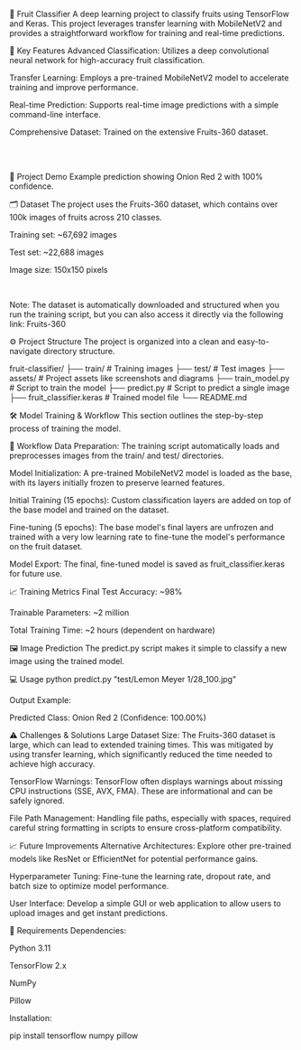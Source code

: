🍏 Fruit Classifier
A deep learning project to classify fruits using TensorFlow and Keras. This project leverages transfer learning with MobileNetV2 and provides a straightforward workflow for training and real-time predictions.

🚀 Key Features
Advanced Classification: Utilizes a deep convolutional neural network for high-accuracy fruit classification.

Transfer Learning: Employs a pre-trained MobileNetV2 model to accelerate training and improve performance.

Real-time Prediction: Supports real-time image predictions with a simple command-line interface.

Comprehensive Dataset: Trained on the extensive Fruits-360 dataset.

<br>

<br>

📸 Project Demo
Example prediction showing Onion Red 2 with 100% confidence.

🗂 Dataset
The project uses the Fruits-360 dataset, which contains over 100k images of fruits across 210 classes.

Training set: ~67,692 images

Test set: ~22,688 images

Image size: 150x150 pixels

<br>

Note: The dataset is automatically downloaded and structured when you run the training script, but you can also access it directly via the following link: Fruits-360

⚙️ Project Structure
The project is organized into a clean and easy-to-navigate directory structure.

fruit-classifier/
├── train/              # Training images
├── test/               # Test images
├── assets/             # Project assets like screenshots and diagrams
├── train_model.py      # Script to train the model
├── predict.py          # Script to predict a single image
├── fruit_classifier.keras # Trained model file
└── README.md

🛠 Model Training & Workflow
This section outlines the step-by-step process of training the model.

📝 Workflow
Data Preparation: The training script automatically loads and preprocesses images from the train/ and test/ directories.

Model Initialization: A pre-trained MobileNetV2 model is loaded as the base, with its layers initially frozen to preserve learned features.

Initial Training (15 epochs): Custom classification layers are added on top of the base model and trained on the dataset.

Fine-tuning (5 epochs): The base model's final layers are unfrozen and trained with a very low learning rate to fine-tune the model's performance on the fruit dataset.

Model Export: The final, fine-tuned model is saved as fruit_classifier.keras for future use.

📈 Training Metrics
Final Test Accuracy: ~98%

Trainable Parameters: ~2 million

Total Training Time: ~2 hours (dependent on hardware)

🖼 Image Prediction
The predict.py script makes it simple to classify a new image using the trained model.

💻 Usage
python predict.py "test/Lemon Meyer 1/28_100.jpg"

Output Example:

Predicted Class: Onion Red 2 (Confidence: 100.00%)

⚠️ Challenges & Solutions
Large Dataset Size: The Fruits-360 dataset is large, which can lead to extended training times. This was mitigated by using transfer learning, which significantly reduced the time needed to achieve high accuracy.

TensorFlow Warnings: TensorFlow often displays warnings about missing CPU instructions (SSE, AVX, FMA). These are informational and can be safely ignored.

File Path Management: Handling file paths, especially with spaces, required careful string formatting in scripts to ensure cross-platform compatibility.

📈 Future Improvements
Alternative Architectures: Explore other pre-trained models like ResNet or EfficientNet for potential performance gains.

Hyperparameter Tuning: Fine-tune the learning rate, dropout rate, and batch size to optimize model performance.

User Interface: Develop a simple GUI or web application to allow users to upload images and get instant predictions.

📌 Requirements
Dependencies:

Python 3.11

TensorFlow 2.x

NumPy

Pillow

Installation:

pip install tensorflow numpy pillow
